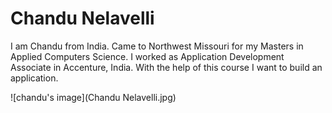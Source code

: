 # Chandu Nelavelli
I am Chandu from India. Came to Northwest Missouri for my Masters in Applied Computers Science. I worked as Application Development Associate in Accenture, India. With the help of this course I want to build an application.

![chandu's image](Chandu Nelavelli.jpg)
